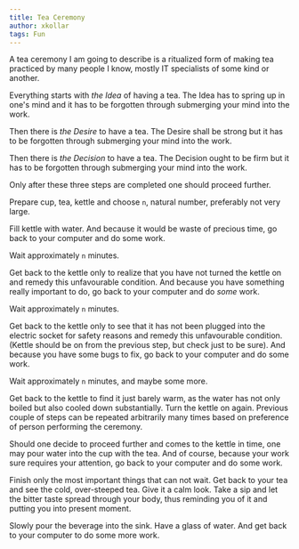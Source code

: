 ```yaml
---
title: Tea Ceremony
author: xkollar
tags: Fun
---
```

A tea ceremony I am going to describe is a ritualized form of making
tea practiced by many people I know, mostly IT specialists of some kind
or another.

Everything starts with *the Idea* of having a tea.
The Idea has to spring up in one's mind and it has to be forgotten
through submerging your mind into the work.

Then there is *the Desire* to have a tea.
The Desire shall be strong but it has to be forgotten
through submerging your mind into the work.

Then there is *the Decision* to have a tea.
The Decision ought to be firm but it has to be forgotten
through submerging your mind into the work.

Only after these three steps are completed one should proceed further.

Prepare cup, tea, kettle and choose `n`, natural number, preferably not
very large.

Fill kettle with water. And because it would be waste of precious time,
go back to your computer and do some work.

Wait approximately `n` minutes.

Get back to the kettle only to realize that you have not turned
the kettle on and remedy this unfavourable condition. And because
you have something really important to do, go back to your
computer and do _some_ work.

Wait approximately `n` minutes.

Get back to the kettle only to see that it has not been
plugged into the electric socket for safety reasons and remedy
this unfavourable condition. (Kettle should be on from the previous
step, but check just to be sure). And because you have
some bugs to fix, go back to your computer and do some work.

Wait approximately `n` minutes, and maybe some more.

Get back to the kettle to find it just barely warm,
as the water has not only boiled but also cooled down substantially.
Turn the kettle on again. Previous couple of steps can be repeated
arbitrarily many times based on preference of person performing
the ceremony.

Should one decide to proceed further and comes to the kettle
in time, one may pour water into the cup with the tea. And of course,
because your work sure requires your attention, go back to your
computer and do some work.

Finish only the most important things that can not wait. Get back
to your tea and see the cold, over-steeped tea. Give it a calm
look. Take a sip and let the bitter taste spread through
your body, thus reminding you of it and putting you into
present moment.

Slowly pour the beverage into the sink. Have a glass of water.
And get back to your computer to do some more work.
